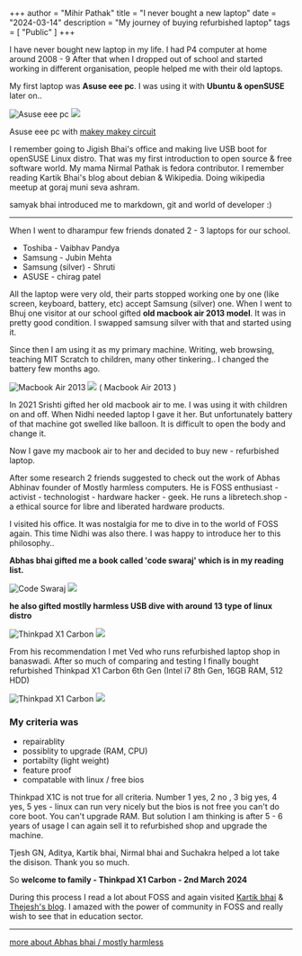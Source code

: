 +++
author = "Mihir Pathak"
title = "I never bought a new laptop"
date = "2024-03-14"
description = "My journey of buying refurbished laptop"
tags = [
    "Public"
]
+++

I have never bought new laptop in my life. I had P4 computer at home around 2008 - 9
After that when I dropped out of school and started working in different organisation, people helped me with their old laptops.

My first laptop was **Asuse eee pc**. I was using it with **Ubuntu & openSUSE** later on..

![Asuse eee pc](/laptop/eee.png)
<img src = "/laptop/eee.png">
 
 Asuse eee pc with [makey makey circuit](https://makeymakey.com/) 


I remember going to Jigish Bhai's office and making live USB boot for openSUSE Linux distro. That was my first introduction to open source & free software world. My mama Nirmal Pathak is fedora contributor. I remember reading Kartik Bhai's blog about debian & Wikipedia. Doing wikipedia meetup at goraj muni seva ashram.

samyak bhai introduced me to markdown, git and world of developer :)

----

When I went to dharampur few friends donated 2 - 3 laptops for our school. 

- Toshiba - Vaibhav Pandya
- Samsung - Jubin Mehta 
- Samsung (silver) - Shruti 
- ASUSE - chirag patel

All the laptop were very old, their parts stopped working one by one (like screen, keyboard, battery, etc) accept Samsung (silver) one. When I went to Bhuj one visitor at our school gifted **old macbook air 2013 model**. It was in pretty good condition. I swapped samsung silver with that and started using it.

Since then I am using it as my primary machine. Writing, web browsing, teaching MIT Scratch to children, many other tinkering.. I changed the battery few months ago.  

![Macbook Air 2013](/laptop//mac.png)
<img src = "/laptop//mac.png">
( Macbook Air 2013 )

In 2021 Srishti gifted her old macbook air to me. I was using it with children on and off. When Nidhi needed laptop I gave it her. But unfortunately battery of that machine got swelled like balloon. It is difficult to open the body and change it. 

Now I gave my macbook air to her and decided to buy new - refurbished laptop.

After some research 2 friends suggested to check out the work of Abhas Abhinav founder of Mostly harmless computers. He is FOSS enthusiast - activist - technologist - hardware hacker - geek. He runs a libretech.shop - a ethical source for libre and liberated hardware products.

I visited his office. It was nostalgia for me to dive in to the world of FOSS again. This time Nidhi was also there. I was happy to introduce her to this philosophy..

**Abhas bhai gifted me a book called 'code swaraj' which is in my reading list.**

![Code Swaraj](/laptop//book.jpeg)
<img src = "/laptop//book.jpeg">

**he also gifted mostlly harmless USB dive with around 13 type of linux distro**

![Thinkpad X1 Carbon](/laptop//usb.jpeg)
<img src = "/laptop//usb.jpeg">


From his recommendation I met Ved who runs refurbished laptop shop in banaswadi.
After so much of comparing and testing I finally bought refurbished Thinkpad X1 Carbon 6th Gen (Intel i7 8th Gen, 16GB RAM, 512 HDD)

![Thinkpad X1 Carbon](/laptop//thinkpad.jpeg)
<img src = "/laptop//thinkpad.jpeg">

### My criteria was 
- repairablity
- possiblity to upgrade (RAM, CPU)
- portabilty (light weight)
- feature proof 
- compatable with linux / free bios 

Thinkpad X1C is not true for all criteria. Number 1 yes, 2 no , 3 big yes, 4 yes, 5 yes - linux can run very nicely but the bios is not free you can't do core boot. You can't upgrade RAM. But solution I am thinking is after 5 - 6 years of usage I can again sell it to refurbished shop and upgrade the machine.

Tjesh GN, Aditya, Kartik bhai, Nirmal bhai and Suchakra helped a lot take the disison. Thank you so much.

So **welcome to family - Thinkpad X1 Carbon - 2nd March 2024**

During this process I read a lot about FOSS and again visited [Kartik bhai](kartikm.wordpress.com) & [Thejesh's blog](https://thejeshgn.com/). I amazed with the power of community in FOSS and really wish to see that in education sector. 

------
[more about Abhas bhai / mostly harmless](https://mostlyharmless.io/)
